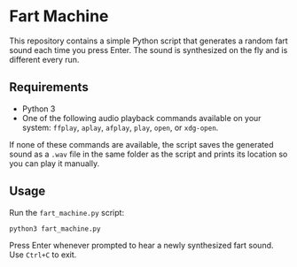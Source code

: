 # Fart Machine

This repository contains a simple Python script that generates a random fart sound each time you press Enter. The sound is synthesized on the fly and is different every run.

## Requirements

- Python 3
- One of the following audio playback commands available on your system: `ffplay`, `aplay`, `afplay`, `play`, `open`, or `xdg-open`.

If none of these commands are available, the script saves the generated sound as a `.wav` file in the same folder as the script and prints its location so you can play it manually.

## Usage

Run the `fart_machine.py` script:

```bash
python3 fart_machine.py
```

Press Enter whenever prompted to hear a newly synthesized fart sound. Use `Ctrl+C` to exit.
